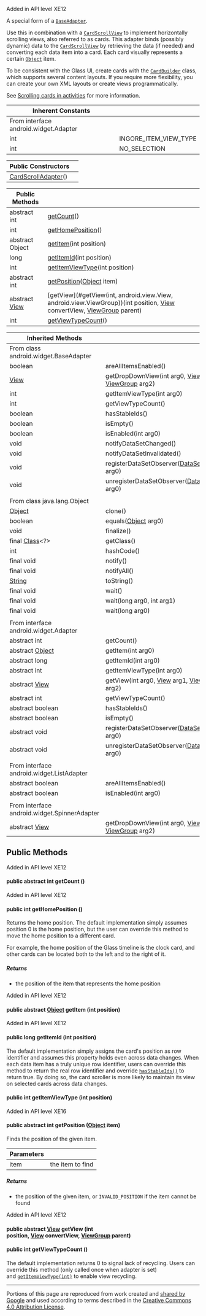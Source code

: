 Added in API level XE12

A special form of a [`BaseAdapter`](http://developer.android.com/reference/android/widget/BaseAdapter.html).

Use this in combination with a [`CardScrollView`](CardScrollView.md) to implement horizontally scrolling views, also referred to as cards. This adapter binds (possibly dynamic) data to the [`CardScrollView`](CardScrollView.md) by retrieving the data (if needed) and converting each data item into a card. Each card visually represents a certain [`Object`](http://developer.android.com/reference/java/lang/Object.html) item.

To be consistent with the Glass UI, create cards with the [`CardBuilder`](CardBuilder.md) class, which supports several content layouts. If you require more flexibility, you can create your own XML layouts or create views programmatically.

See [Scrolling cards in activities](card-scroller.md#scrolling_cards_in_activities) for more information.

| Inherent Constants | |
| --- | --- |
| From interface android.widget.Adapter | |
| int | INGORE_ITEM_VIEW_TYPE |
| int | NO_SELECTION |

| Public Constructors | |
| --- | --- |
| [CardScrollAdapter](#CardScrollAdapter())() | |

| Public Methods | |
| --- | --- |
| abstract int | [getCount](#getCount())() |
| int | [getHomePosition](#getHomePosition())() |
| abstract Object | [getItem](#getItem(int))(int position) |
| long | [getItemId](#getItemId(int))(int position) |
| int | [getItemViewType](#getItemViewType(int))(int position) |
| abstract int | [getPosition](#getPosition(java.lang.Object))([Object](http://developer.android.com/reference/java/lang/Object.html) item) |
| abstract [View](http://developer.android.com/reference/android/view/View.html) | [getView](#getView(int, android.view.View, android.view.ViewGroup))(int position, [View](http://developer.android.com/reference/android/view/View.html) convertView, [ViewGroup](http://developer.android.com/reference/android/view/ViewGroup.html) parent) |
| int | [getViewTypeCount](#getViewTypeCount())() |

| Inherited Methods | |
| --- | --- |
| From class android.widget.BaseAdapter | |
| boolean | areAllItemsEnabled() |
| [View](http://developer.android.com/reference/android/view/View.html) | getDropDownView(int arg0, [View](http://developer.android.com/reference/android/view/View.html) arg1, [ViewGroup](http://developer.android.com/reference/android/view/ViewGroup.html) arg2) |
| int | getItemViewType(int arg0) |
| int | getViewTypeCount() |
| boolean | hasStableIds() |
| boolean | isEmpty() |
| boolean | isEnabled(int arg0) |
| void | notifyDataSetChanged() |
| void | notifyDataSetInvalidated() |
| void | registerDataSetObserver([DataSetObserver](http://developer.android.com/reference/android/database/DataSetObserver.html) arg0) |
| void | unregisterDataSetObserver([DataSetObserver](http://developer.android.com/reference/android/database/DataSetObserver.html) arg0) |
| | |
| From class java.lang.Object | |
| [Object](http://developer.android.com/reference/java/lang/Object.html) | clone() |
| boolean | equals([Object](http://developer.android.com/reference/java/lang/Object.html) arg0) |
| void | finalize()|
| final [Class](https://developer.android.com/reference/java/lang/Class.html)\<?\> | getClass() |
| int | hashCode() |
| final void | notify() |
| final void | notifyAll() |
| [String](https://developer.android.com/reference/java/lang/String.html) | toString() |
| final void | wait() |
| final void | wait(long arg0, int arg1) |
| final void | wait(long arg0) |
| | |
| From interface android.widget.Adapter | |
| abstract int | getCount() |
| abstract [Object](http://developer.android.com/reference/java/lang/Object.html) | getItem(int arg0) |
| abstract long | getItemId(int arg0) |
| abstract int | getItemViewType(int arg0) |
| abstract [View](http://developer.android.com/reference/android/view/View.html) | getView(int arg0, [View](http://developer.android.com/reference/android/view/View.html) arg1, [ViewGroup](http://developer.android.com/reference/android/view/ViewGroup.html) arg2) |
| abstract int | getViewTypeCount() |
| abstract boolean | hasStableIds() |
| abstract boolean | isEmpty() |
| abstract void | registerDataSetObserver([DataSetObserver](http://developer.android.com/reference/android/database/DataSetObserver.html) arg0) |
| abstract void | unregisterDataSetObserver([DataSetObserver](http://developer.android.com/reference/android/database/DataSetObserver.html) arg0) |
| | |
| From interface android.widget.ListAdapter | |
| abstract boolean | areAllItemsEnabled() |
| abstract boolean | isEnabled(int arg0) |
| | |
| From interface android.widget.SpinnerAdapter | |
| abstract [View](http://developer.android.com/reference/android/view/View.html) | getDropDownView(int arg0, [View](http://developer.android.com/reference/android/view/View.html) arg1, [ViewGroup](http://developer.android.com/reference/android/view/ViewGroup.html) arg2) |

## Public Methods

Added in API level XE12

#### public abstract int **getCount** () 

Added in API level XE12

#### public int **getHomePosition** () 

Returns the home position. The default implementation simply assumes position 0 is the home position, but the user can override this method to move the home position to a different card.

For example, the home position of the Glass timeline is the clock card, and other cards can be located both to the left and to the right of it.

##### Returns

-   the position of the item that represents the home position

Added in API level XE12

#### public abstract [Object](http://developer.android.com/reference/java/lang/Object.html) **getItem** (int position) 

Added in API level XE12

#### public long **getItemId** (int position) 

The default implementation simply assigns the card's position as row identifier and assumes this property holds even across data changes. When each data item has a truly unique row identifier, users can override this method to return the real row identifier and override [`hasStableIds()`](http://developer.android.com/reference/android/widget/BaseAdapter.html#hasStableIds()) to return true. By doing so, the card scroller is more likely to maintain its view on selected cards across data changes.

#### public int **getItemViewType** (int position) 

Added in API level XE16

#### public abstract int **getPosition** ([Object](http://developer.android.com/reference/java/lang/Object.html) item) 

Finds the position of the given item.

| Parameters | |
| --- | --- |
| item | the item to find |

##### Returns
- the position of the given item, or `INVALID_POSITION` if the item cannot be found

Added in API level XE12

#### public abstract [View](http://developer.android.com/reference/android/view/View.html) **getView** (int position, [View](http://developer.android.com/reference/android/view/View.html) convertView, [ViewGroup](http://developer.android.com/reference/android/view/ViewGroup.html) parent) 

#### public int **getViewTypeCount** () 

The default implementation returns 0 to signal lack of recycling. Users can override this method (only called once when adapter is set) and [`getItemViewType(int)`](#getItemViewType(int)) to enable view recycling.

---

Portions of this page are reproduced from work created and [shared by Google](https://developers.google.com/readme/policies) and used according to terms described in the [Creative Commons 4.0 Attribution License](https://creativecommons.org/licenses/by/4.0/).
